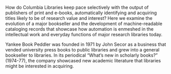 How do Columbia Libraries keep pace selectively with the output of publishers of print and e-books, automatically identifying and acquiring titles likely to be of research value and interest?  Here we examine the evolution of a major bookseller and the development of machine-readable cataloging records that showcase how automation is enmeshed in the intellectual work and everyday functions of major research libraries today.   

Yankee Book Peddler was founded in 1971 by John Secor as a business that vended university press books to public libraries and grew into a general bookseller to libraries.  In its periodical “What’s new in scholarly books?” (1974-77), the company showcased new academic literature that libraries might be interested in acquiring.
